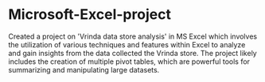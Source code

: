 # Microsoft-Excel-project
Created a project on 'Vrinda data store analysis' in MS Excel which involves the utilization of various techniques and features within Excel to analyze and gain insights from the data collected the Vrinda store. The project likely includes the creation of multiple pivot tables, which are powerful tools for summarizing and manipulating large datasets.
